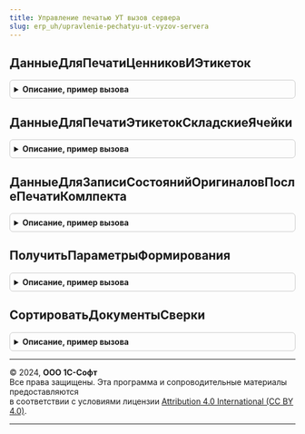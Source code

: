```yaml
---
title: Управление печатью УТ вызов сервера
slug: erp_uh/upravlenie-pechatyu-ut-vyzov-servera
---
```



## ДанныеДляПечатиЦенниковИЭтикеток
<details style="margin: 1em 0; padding: 0.5em; border: 1px solid #ccc; border-radius: 6px;">

<summary style="font-weight: bold; cursor: pointer;">Описание, пример вызова</summary>

```bsl

// Возвращает данные для печати этикеток или ценников,
//	получает эти данные из модулей менеджеров объектов печати.
//
// Параметры:
//	Идентификатор	- Строка - может принимать значения "Ценники" или "Этикетки";
//	ОбъектыПечати	- Массив - массив ссылок на объекты для печати, ссылки должны быть одного типа;
//	ДополнительныеПараметры	- Структура - параметры печати.
//
// Возвращаемое значение:
//	Строка	-	адрес структуры во временном хранилище, содержащей данные для печати.
//
Функция ДанныеДляПечатиЦенниковИЭтикеток(Идентификатор, ОбъектыПечати, ДополнительныеПараметры) Экспорт
```

Пример вызова
```bsl
Результат = УправлениеПечатьюУТВызовСервера.ДанныеДляПечатиЦенниковИЭтикеток(Идентификатор, ОбъектыПечати, ДополнительныеПараметры) 
```
</details>

## ДанныеДляПечатиЭтикетокСкладскиеЯчейки
<details style="margin: 1em 0; padding: 0.5em; border: 1px solid #ccc; border-radius: 6px;">

<summary style="font-weight: bold; cursor: pointer;">Описание, пример вызова</summary>

```bsl

// Возвращает данные для печати этикеток складских ячеек
//
// Параметры:
//  Идентификатор	 - Строка - Идентификатор команды печати,
//  ОбъектыПечати	- Массив - массив ссылок СправочникСсылка.СкладскиеЯчейки.
//
// Возвращаемое значение:
//   - Строка	-	адрес структуры во временном хранилище, содержащей данные для печати.
//
Функция ДанныеДляПечатиЭтикетокСкладскиеЯчейки(Идентификатор, ОбъектыПечати) Экспорт
```

Пример вызова
```bsl
Результат = УправлениеПечатьюУТВызовСервера.ДанныеДляПечатиЭтикетокСкладскиеЯчейки(Идентификатор, ОбъектыПечати) 
```
</details>

## ДанныеДляЗаписиСостоянийОригиналовПослеПечатиКомлпекта
<details style="margin: 1em 0; padding: 0.5em; border: 1px solid #ccc; border-radius: 6px;">

<summary style="font-weight: bold; cursor: pointer;">Описание, пример вызова</summary>

```bsl

// Возвращает данные для печати этикеток складских ячеек
//
// Параметры:
//  МассивОбъектов - Массив - массив ссылок документов.
//  ПараметрыПечати	- Структура - дополнительные параметры печати.
//
Процедура ДанныеДляЗаписиСостоянийОригиналовПослеПечатиКомлпекта(МассивОбъектов, ПараметрыПечати) Экспорт
```

Пример вызова
```bsl
УправлениеПечатьюУТВызовСервера.ДанныеДляЗаписиСостоянийОригиналовПослеПечатиКомлпекта(МассивОбъектов, ПараметрыПечати) 
```
</details>

## ПолучитьПараметрыФормирования
<details style="margin: 1em 0; padding: 0.5em; border: 1px solid #ccc; border-radius: 6px;">

<summary style="font-weight: bold; cursor: pointer;">Описание, пример вызова</summary>

```bsl

// Возвращает структуру параметров формирования ПФ ИНВ3 и ИНВ19.
//
// Параметры:
//  МассивПересчетов - 	Массив - массив ссылок на документы "Пересчет товаров".
//
// Возвращаемое значение:
//  Структура - структура параметров с ключами:
//		*Описи - Массив - массив инвентаризационных описей, в инвентаризационный период которых попадают пересчеты из МассивПересчетов
//		*Склады - Массив - массив складов из пересчетов МассивПересчетов
//		*ДатаНачала - Дата - минимальная дата начала инвентаризационного периода из всех полученных описей,
//							если описи не найдены, то минимальная дата из всех пересчетов
//		*ДатаОкончания - Дата - максимальная дата окончания инвентаризационного периода из всех полученных описей,
//							если описи не найдены, то максимальная дата из всех пересчетов
//		*Организации - Массив - массив организация из списка описей.
//
Функция ПолучитьПараметрыФормирования(МассивПересчетов) Экспорт
```

Пример вызова
```bsl
Результат = УправлениеПечатьюУТВызовСервера.ПолучитьПараметрыФормирования(МассивПересчетов) 
```
</details>

## СортироватьДокументыСверки
<details style="margin: 1em 0; padding: 0.5em; border: 1px solid #ccc; border-radius: 6px;">

<summary style="font-weight: bold; cursor: pointer;">Описание, пример вызова</summary>

```bsl

// Сортирует по Организации, Контрагенту переданный массив документов сверки
//
// Параметры:
//	МассивОбъектов - Массив из ДокументСсылка.СверкаВзаиморасчетов,ДокументСсылка.СверкаВзаиморасчетов2_5_11 - массив ссылок документов.
//
// Возвращаемое значение:
//	Массив из ДокументСсылка.СверкаВзаиморасчетов,ДокументСсылка.СверкаВзаиморасчетов2_5_11 - отсортированный по Организации, Контрагенту массив документов.
//
Функция СортироватьДокументыСверки(МассивОбъектов) Экспорт
```

Пример вызова
```bsl
Результат = УправлениеПечатьюУТВызовСервера.СортироватьДокументыСверки(МассивОбъектов) 
```
</details>

---

© 2024, **ООО 1С-Софт**  
Все права защищены. Эта программа и сопроводительные материалы предоставляются  
в соответствии с условиями лицензии [Attribution 4.0 International (CC BY 4.0)](https://creativecommons.org/licenses/by/4.0/legalcode).

---
